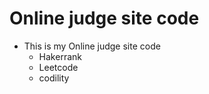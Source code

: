 # Online judge site code

* This is my Online judge site code
  * Hakerrank
  * Leetcode
  * codility
